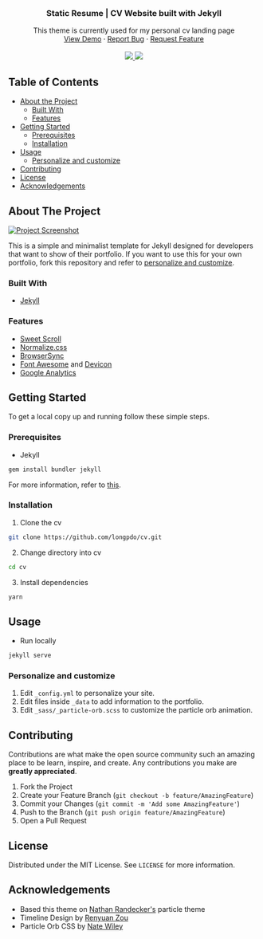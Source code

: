 <!-- MARKDOWN LINKS & IMAGES -->
[product-screenshot]: assets/screenshot.gif

<!-- PROJECT LOGO -->
<br />
<p align="center">
  <!-- <a href="https://github.com/longpdo/cv">
    <img src="images/logo.png" alt="Logo" width="80" height="80">
  </a> -->

  <h3 align="center">Static Resume | CV Website built with Jekyll</h3>

  <p align="center">
    This theme is currently used for my personal cv landing page
    <br />
    <a href="https://longpdo.github.io/cv/">View Demo</a>
    ·
    <a href="https://github.com/longpdo/cv/issues">Report Bug</a>
    ·
    <a href="https://github.com/longpdo/cv/issues">Request Feature</a>
    <br />
    <br />
    <a href="https://github.com/longpdo/cv/issues">
      <img src="https://badgen.net/github/open-issues/longpdo/cv" />
    </a>
    <a href="LICENSE">
      <img src="https://badgen.net/github/license/longpdo/cv" />
    </a>
  </p>
</p>

<!-- TABLE OF CONTENTS -->
## Table of Contents
* [About the Project](#about-the-project)
  * [Built With](#built-with)
  * [Features](#features)
* [Getting Started](#getting-started)
  * [Prerequisites](#prerequisites)
  * [Installation](#installation)
* [Usage](#usage)
  * [Personalize and customize](#personalize-and-customize)
* [Contributing](#contributing)
* [License](#license)
* [Acknowledgements](#acknowledgements)

<!-- ABOUT THE PROJECT -->
## About The Project
[![Project Screenshot][product-screenshot]](https://longpdo.github.io/cv/)

This is a simple and minimalist template for Jekyll designed for developers that want to show of their portfolio. If you want to use this for your own portfolio, fork this repository and refer to [personalize and customize](#personalize-and-customize).

### Built With
* [Jekyll](https://jekyllrb.com/)

### Features
* [Sweet Scroll](https://wadackel.github.io/sweet-scroll/)
* [Normalize.css](https://necolas.github.io/normalize.css/)
* [BrowserSync](https://browsersync.io/)
* [Font Awesome](https://fontawesome.com/) and [Devicon](https://konpa.github.io/devicon/)
* [Google Analytics](https://analytics.google.com/)

<!-- GETTING STARTED -->
## Getting Started
To get a local copy up and running follow these simple steps.

### Prerequisites
* Jekyll
```sh
gem install bundler jekyll
```

For more information, refer to [this](https://jekyllrb.com/docs/installation/).

### Installation
1. Clone the cv
```sh
git clone https://github.com/longpdo/cv.git
```
2. Change directory into cv
```sh
cd cv
```
3. Install dependencies
```sh
yarn
```

<!-- USAGE EXAMPLES -->
## Usage
* Run locally
```sh
jekyll serve
```

### Personalize and customize
1. Edit `_config.yml` to personalize your site.
2. Edit files inside `_data` to add information to the portfolio.
3. Edit `_sass/_particle-orb.scss` to customize the particle orb animation.

<!-- CONTRIBUTING -->
## Contributing
Contributions are what make the open source community such an amazing place to be learn, inspire, and create. Any contributions you make are **greatly appreciated**.

1. Fork the Project
2. Create your Feature Branch (`git checkout -b feature/AmazingFeature`)
3. Commit your Changes (`git commit -m 'Add some AmazingFeature'`)
4. Push to the Branch (`git push origin feature/AmazingFeature`)
5. Open a Pull Request

<!-- LICENSE -->
## License
Distributed under the MIT License. See `LICENSE` for more information.

<!-- ACKNOWLEDGEMENTS -->
## Acknowledgements
* Based this theme on [Nathan Randecker's](https://github.com/nrandecker/particle) particle theme
* Timeline Design by [Renyuan Zou](https://github.com/renyuanz/leonids)
* Particle Orb CSS by [Nate Wiley](https://codepen.io/natewiley/pen/GgONKy)
